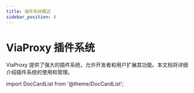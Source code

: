 ```yaml
---
title: 插件系统概述
sidebar_position: 4
---
```


# ViaProxy 插件系统

ViaProxy 提供了强大的插件系统，允许开发者和用户扩展其功能。本文档将详细介绍插件系统的使用和管理。

import DocCardList from '@theme/DocCardList';

<DocCardList />
